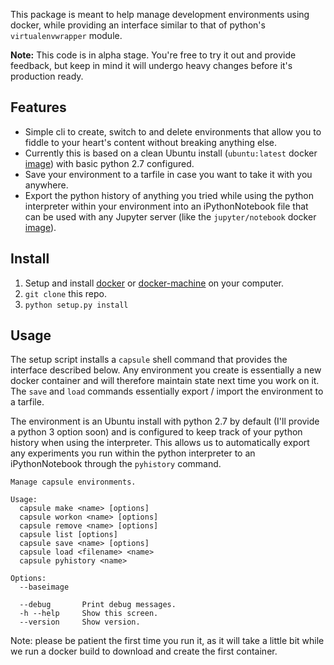 This package is meant to help manage development environments using docker, while providing an interface similar  to that of python's `virtualenvwrapper` module.

**Note:** This code is in alpha stage. You're free to try it out and provide feedback, but keep in mind it will undergo heavy changes before it's production ready.

## Features
* Simple cli to create, switch to and delete environments that allow you to fiddle to your heart's content without breaking anything else. 
* Currently this is based on a clean Ubuntu install (`ubuntu:latest` docker [image](https://hub.docker.com/_/ubuntu/)) with basic python 2.7 configured.
* Save your environment to a tarfile in case you want to take it with you anywhere.
* Export the python history of anything you tried while using the python interpreter within your environment into an iPythonNotebook file that can be used with any Jupyter server (like the `jupyter/notebook` docker [image](https://hub.docker.com/r/jupyter/notebook/)).

## Install
1. Setup and install [docker](http://docs.docker.com/linux/started/) or [docker-machine](https://www.docker.com/docker-toolbox) on your computer.
2. `git clone` this repo.
3. `python setup.py install`

## Usage
The setup script installs a `capsule` shell command that provides the interface described below. Any environment you create is essentially a new docker container and will therefore maintain state next time you work on it. The `save` and `load` commands essentially export / import the environment to a tarfile.

The environment is an Ubuntu install with python 2.7 by default (I'll provide a python 3 option soon) and is configured to keep track of your python history when using the interpreter. This allows us to automatically export any experiments you run within the python interpreter to an iPythonNotebook through the `pyhistory` command.

```
Manage capsule environments.

Usage:
  capsule make <name> [options]
  capsule workon <name> [options]
  capsule remove <name> [options]
  capsule list [options]
  capsule save <name> [options]
  capsule load <filename> <name>
  capsule pyhistory <name>

Options:
  --baseimage

  --debug       Print debug messages.
  -h --help     Show this screen.
  --version     Show version.
```

Note: please be patient the first time you run it, as it will take a little bit while we run a docker build to download and create the first container.

